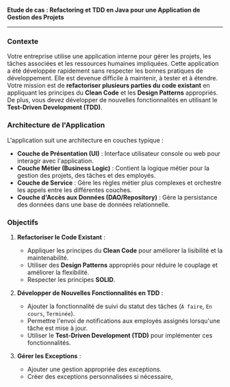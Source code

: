 **Etude de cas : Refactoring et TDD en Java pour une Application de Gestion des Projets**

---

### **Contexte**

Votre entreprise utilise une application interne pour gérer les projets, les tâches associées et les ressources humaines impliquées. Cette application a été développée rapidement sans respecter les bonnes pratiques de développement. Elle est devenue difficile à maintenir, à tester et à étendre. Votre mission est de **refactoriser plusieurs parties du code existant** en appliquant les principes du **Clean Code** et les **Design Patterns** appropriés. De plus, vous devez développer de nouvelles fonctionnalités en utilisant le **Test-Driven Development (TDD)**.

### **Architecture de l'Application**

L'application suit une architecture en couches typique :

- **Couche de Présentation (UI)** : Interface utilisateur console ou web pour interagir avec l'application.
- **Couche Métier (Business Logic)** : Contient la logique métier pour la gestion des projets, des tâches et des employés.
- **Couche de Service** : Gère les règles métier plus complexes et orchestre les appels entre les différentes couches.
- **Couche d'Accès aux Données (DAO/Repository)** : Gère la persistance des données dans une base de données relationnelle.


### **Objectifs**

1. **Refactoriser le Code Existant** :
   - Appliquer les principes du **Clean Code** pour améliorer la lisibilité et la maintenabilité.
   - Utiliser des **Design Patterns** appropriés pour réduire le couplage et améliorer la flexibilité.
   - Respecter les principes **SOLID**.

2. **Développer de Nouvelles Fonctionnalités en TDD** :
   - Ajouter la fonctionnalité de suivi du statut des tâches (`À faire`, `En cours`, `Terminée`).
   - Permettre l'envoi de notifications aux employés assignés lorsqu'une tâche est mise à jour.
   - Utiliser le **Test-Driven Development (TDD)** pour implémenter ces fonctionnalités.

3. **Gérer les Exceptions** :
   - Ajouter une gestion appropriée des exceptions.
   - Créer des exceptions personnalisées si nécessaire,

